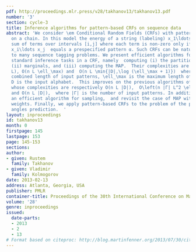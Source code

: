 ```yaml
---
pdf: http://proceedings.mlr.press/v28/takhanov13/takhanov13.pdf
number: '3'
section: cycle-3
title: Inference algorithms for pattern-based CRFs on sequence data
abstract: 'We consider \em Conditional Random Fields (CRFs) with pattern-based potentials  defined
  on a chain. In this model the energy of a string (labeling) x_1\ldots x_n  is the
  sum of terms over intervals [i,j] where each term is non-zero only if the substring
  x_i\ldots x_j  equals a prespecified pattern α. Such CRFs can be naturally applied
  to many sequence tagging problems. We present efficient algorithms for the three
  standard inference tasks in a CRF, namely  computing (i) the partition function,
  (ii) marginals, and (iii) computing the MAP.  Their complexities are respectively  O(n
  L), O(n L \ell_\max) and  O(n L \min{|D|,\log (\ell_\max + 1)})  where L is the
  combined length of input patterns, \ell_\max is the maximum length of a pattern,  and
  D is the input alphabet.  This improves on the previous algorithms of \citeYe:NIPS09
  whose complexities are respectively O(n L |D|),  O\left(n |Γ| L^2 \ell_\max^2\right)
  and O(n L |D|),  where |Γ| is the number of input patterns. In addition, we give
  an efficient algorithm for sampling,  and revisit the case of MAP with non-positive
  weights. Finally, we apply pattern-based CRFs to the problem of the protein dihedral
  angles prediction.  '
layout: inproceedings
id: takhanov13
month: 0
firstpage: 145
lastpage: 153
page: 145-153
sections: 
author:
- given: Rustem
  family: Takhanov
- given: Vladimir
  family: Kolmogorov
date: 2013-02-13
address: Atlanta, Georgia, USA
publisher: PMLR
container-title: Proceedings of the 30th International Conference on Machine Learning
volume: '28'
genre: inproceedings
issued:
  date-parts:
  - 2013
  - 2
  - 13
# Format based on citeproc: http://blog.martinfenner.org/2013/07/30/citeproc-yaml-for-bibliographies/
---
```


